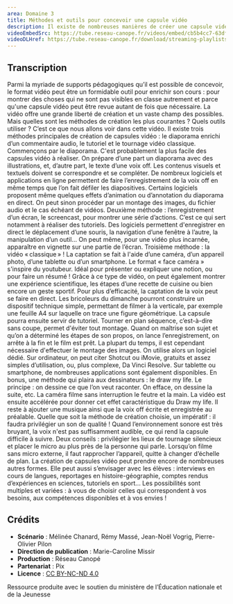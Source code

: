 ```yaml
---
area: Domaine 3
title: Méthodes et outils pour concevoir une capsule vidéo
description: Il existe de nombreuses manières de créer une capsule vidéo. Si vous hésitez encore, cette vidéo vous éclairera sûrement !
videoEmbedSrc: https://tube.reseau-canope.fr/videos/embed/cb5b4cc7-63df-4cfc-9b81-3dd8c92e2e90
videoDLHref: https://tube.reseau-canope.fr/download/streaming-playlists/hls/videos/cb5b4cc7-63df-4cfc-9b81-3dd8c92e2e90-1080-fragmented.mp4
---
```


## Transcription

Parmi la myriade de supports pédagogiques qu’il est possible de concevoir, le format vidéo peut être un formidable outil pour enrichir son cours : pour montrer des choses qui ne sont pas visibles en classe autrement et parce qu'une capsule vidéo peut être revue autant de fois que nécessaire.
La vidéo offre une grande liberté de création et un vaste champ des possibles.
Mais quelles sont les méthodes de création les plus courantes ?
Quels outils utiliser ?
C’est ce que nous allons voir dans cette vidéo.
Il existe trois méthodes principales de création de capsules vidéo :  le diaporama enrichi d’un commentaire audio, le tutoriel et le tournage vidéo classique.
Commençons par le diaporama.
C'est probablement la plus facile des capsules vidéo à réaliser. On prépare d’une part un diaporama avec des illustrations, et, d’autre part, le texte d’une voix off. Les contenus visuels et textuels doivent se correspondre et se compléter.
De nombreux logiciels et applications en ligne permettent de faire l’enregistrement de la voix off en même temps que l’on fait défiler les diapositives. Certains logiciels proposent même quelques effets d’animation ou d’annotation du diaporama en direct. On peut sinon procéder par un montage des images, du fichier audio et le cas échéant de vidéos.
Deuxième méthode : l’enregistrement d’un écran, le screencast, pour montrer une série d’actions. C’est ce qui sert notamment à réaliser des tutoriels.
Des logiciels permettent d'enregistrer en direct le déplacement d’une souris, la navigation d’une fenêtre à l’autre, la manipulation d’un outil... On peut même, pour une vidéo plus incarnée, apparaître en vignette sur une partie de l’écran.
Troisième méthode : la vidéo « classique » !
La captation se fait à l'aide d’une caméra, d’un appareil photo, d’une tablette ou d’un smartphone.
Le format « face caméra » s'inspire du youtubeur. Idéal pour présenter ou expliquer une notion, ou pour faire un résumé !
Grâce à ce type de vidéo, on peut également montrer une expérience scientifique, les étapes d’une recette de cuisine ou bien encore un geste sportif. Pour plus d’efficacité, la captation de la voix peut se faire en direct.
Les bricoleurs du dimanche pourront construire un dispositif technique simple, permettant de filmer à la verticale, par exemple une feuille A4 sur laquelle on trace une figure géométrique. La capsule pourra ensuite servir de tutoriel.
Tourner en plan séquence, c’est-à-dire sans coupe, permet d'éviter tout montage. Quand on maîtrise son sujet et qu’on a déterminé les étapes de son propos, on lance l’enregistrement, on arrête à la fin et le film est prêt.
La plupart du temps, il est cependant nécessaire d'effectuer le montage des images. On utilise alors un logiciel dédié. Sur ordinateur, on peut citer Shotcut ou iMovie, gratuits et assez simples d’utilisation, ou, plus complexe, Da Vinci Resolve. Sur tablette ou smartphone, de nombreuses applications sont également disponibles.
En bonus, une méthode qui plaira aux dessinateurs : le draw my life. Le principe : on dessine ce que l’on veut raconter. On efface, on dessine la suite, etc. La caméra filme sans interruption le feutre et la main. La vidéo est ensuite accélérée pour donner cet effet caractéristique du Draw my life. Il reste à ajouter une musique ainsi que la voix off écrite et enregistrée au préalable.
Quelle que soit la méthode de création choisie, un impératif : il faudra privilégier un son de qualité !
Quand l’environnement sonore est très bruyant, la voix n'est pas suffisamment audible, ce qui rend la capsule difficile à suivre.
Deux conseils : privilégier les lieux de tournage silencieux et placer le micro au plus près de la personne qui parle. Lorsqu’on filme sans micro externe, il faut rapprocher l’appareil, quitte à changer d’échelle de plan.
La création de capsules vidéo peut prendre encore de nombreuses autres formes. Elle peut aussi s’envisager avec les élèves : interviews en cours de langues, reportages en histoire-géographie, comptes rendus d’expériences en sciences, tutoriels en sport...
Les possibilités sont multiples et variées :  à vous de choisir celles qui correspondent à vos besoins, aux compétences disponibles et à vos envies !

## Crédits

- **Scénario** : Mélinée Chanard, Rémy Massé, Jean-Noël Vogrig, Pierre-Olivier Pilon
- **Direction de publication** : Marie-Caroline Missir
- **Production** : Réseau Canopé
- **Partenariat** : Pix
- **Licence** : [CC BY-NC-ND 4.0](https://creativecommons.org/licenses/by-nc-nd/4.0/deed.fr)

Ressource produite avec le soutien du ministère de l’Éducation nationale et de la Jeunesse
